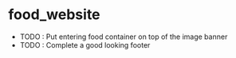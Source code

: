 # food_website

* TODO : Put entering food container on top of the image banner
* TODO : Complete a good looking footer
